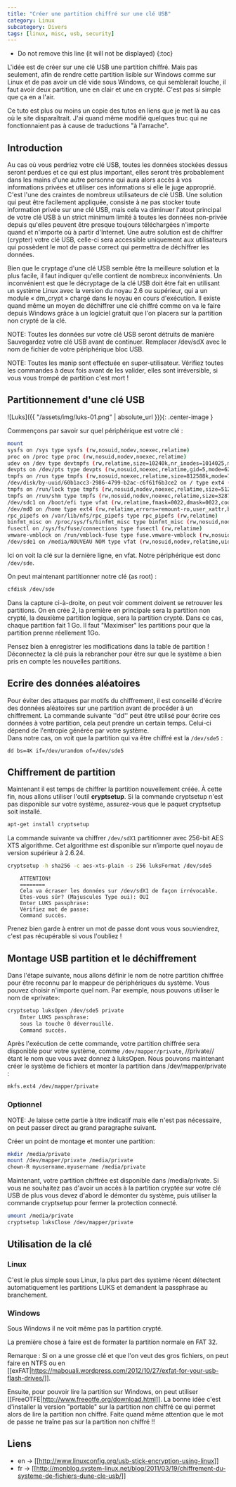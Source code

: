 ```yaml
---
title: "Créer une partition chiffré sur une clé USB"
category: Linux
subcategory: Divers
tags: [linux, misc, usb, security]
---
```


* Do not remove this line (it will not be displayed)
{:toc}

L'idée est de créer sur une clé USB une partition chiffré. Mais pas seulement, afin de rendre cette partition lisible sur Windows comme sur 
Linux et de pas avoir un clé vide sous Windows, ce qui semblerait louche, il faut avoir deux partition, une en clair et une en crypté. 
C'est pas si simple que ça en a l'air.

Ce tuto est plus ou moins un copie des tutos en liens que je met là au cas où le site disparaîtrait. 
J'ai quand même modifié quelques truc qui ne fonctionnaient pas à cause de traductions "à l'arrache".

## Introduction
Au cas où vous perdriez votre clé USB, toutes les données stockées dessus seront perdues et ce qui est plus important, 
elles seront très probablement dans les mains d'une autre personne qui aura alors accès à vos informations privées et utiliser ces informations 
si elle le juge approprié. C'est l'une des craintes de nombreux utilisateurs de clé USB. Une solution qui peut être facilement appliquée, consiste à ne 
pas stocker toute information privée sur une clé USB, mais cela va diminuer l'atout principal de votre clé USB à un strict minimum limité à toutes les 
données non-privée depuis qu'elles peuvent être presque toujours téléchargées n'importe quand et n'importe où à partir d'Internet. Une autre solution 
est de chiffrer (crypter) votre clé USB, celle-ci sera accessible uniquement aux utilisateurs qui possèdent le mot de passe correct qui permettra de 
déchiffrer les données.

Bien que le cryptage d'une clé USB semble être la meilleure solution et la plus facile, il faut indiquer qu'elle contient de nombreux inconvénients. 
Un inconvénient est que le décryptage de la clé USB doit être fait en utilisant un système Linux avec la version du noyau 2.6 ou supérieur, qui a un 
module « dm_crypt » chargé dans le noyau en cours d'exécution. Il existe quand même un moyen de déchiffrer une clé chiffré comme on va le faire depuis 
Windows grâce à un logiciel gratuit que l'on placera sur la partition non crypté de la clé.

NOTE:
Toutes les données sur votre clé USB seront détruits de manière Sauvegardez votre clé USB avant de continuer. 
Remplacer /dev/sdX avec le nom de fichier de votre périphérique bloc USB.

NOTE: Toutes les manip sont effectuée en super-utilisateur. Vérifiez toutes les commandes à deux fois avant de les valider, elles sont irréversible, 
si vous vous trompé de partition c'est mort !

## Partitionnement d'une clé USB
![Luks]({{ "/assets/img/luks-01.png" | absolute_url }}){: .center-image }


Commençons par savoir sur quel périphérique est votre clé :

``` sh
mount
sysfs on /sys type sysfs (rw,nosuid,nodev,noexec,relatime)
proc on /proc type proc (rw,nosuid,nodev,noexec,relatime)
udev on /dev type devtmpfs (rw,relatime,size=10240k,nr_inodes=1014025,mode=755)
devpts on /dev/pts type devpts (rw,nosuid,noexec,relatime,gid=5,mode=620,ptmxmode=000)
tmpfs on /run type tmpfs (rw,nosuid,noexec,relatime,size=812588k,mode=755)
/dev/disk/by-uuid/60b1acc3-2986-4799-b2ac-c6f61f6b3ce2 on / type ext4 (rw,relatime,errors=remount-ro,user_xattr,barrier=1,data=ordered)
tmpfs on /run/lock type tmpfs (rw,nosuid,nodev,noexec,relatime,size=5120k)
tmpfs on /run/shm type tmpfs (rw,nosuid,nodev,noexec,relatime,size=3287720k)
/dev/sdc1 on /boot/efi type vfat (rw,relatime,fmask=0022,dmask=0022,codepage=cp437,iocharset=utf8,shortname=mixed,errors=remount-ro)
/dev/md0 on /home type ext4 (rw,relatime,errors=remount-ro,user_xattr,barrier=1,stripe=128,data=ordered)
rpc_pipefs on /var/lib/nfs/rpc_pipefs type rpc_pipefs (rw,relatime)
binfmt_misc on /proc/sys/fs/binfmt_misc type binfmt_misc (rw,nosuid,nodev,noexec,relatime)
fusectl on /sys/fs/fuse/connections type fusectl (rw,relatime)
vmware-vmblock on /run/vmblock-fuse type fuse.vmware-vmblock (rw,nosuid,nodev,relatime,user_id=0,group_id=0,default_permissions,allow_other)
/dev/sde1 on /media/NOUVEAU NOM type vfat (rw,nosuid,nodev,relatime,uid=1000,gid=1000,fmask=0022,dmask=0077,codepage=cp437,iocharset=utf8,shortname=mixed,showexec,utf8,flush,errors=remount-ro,uhelper=udisks)
```

Ici on voit la clé sur la dernière ligne, en vfat. Notre périphérique est donc `/dev/sde`.

On peut maintenant partitionner notre clé (as root) : 

``` sh
cfdisk /dev/sde
```

Dans la capture ci-à-droite, on peut voir comment doivent se retrouver les partitions. On en crée 2, la première en principale sera la partition non crypté, 
la deuxième partition logique, sera la partition crypté. Dans ce cas, chaque partition fait 1 Go. Il faut "Maximiser" les partitions pour que la 
partition prenne réellement 1Go.

Pensez bien à enregistrer les modifications dans la table de partition !
Déconnectez la clé puis la rebrancher pour être sur que le système a bien pris en compte les nouvelles partitions.

## Ecrire des données aléatoires
Pour éviter des attaques par motifs du chiffrement, il est conseillé d'écrire des données aléatoires sur une partition avant de procéder à un chiffrement. 
La commande suivante ''dd'' peut être utilisé pour écrire ces données à votre partition, cela peut prendre un certain temps. Celui-ci dépend de l'entropie 
générée par votre système.<br/>
Dans notre cas, on voit que la partition qui va être chiffré est la `/dev/sde5` :

```
dd bs=4K if=/dev/urandom of=/dev/sde5
```

## Chiffrement de partition
Maintenant il est temps de chiffrer la partition nouvellement créée. À cette fin, nous allons utiliser l'outil **cryptsetup**. Si la commande cryptsetup n'est pas disponible sur votre système, assurez-vous que le paquet cryptsetup soit installé. 

``` bash
apt-get install cryptsetup
```

La commande suivante va chiffrer `/dev/sdX1` partitionner avec 256-bit AES XTS algorithme. Cet algorithme est disponible sur n’importe quel noyau 
de version supérieur à 2.6.24.

``` bash
cryptsetup -h sha256 -c aes-xts-plain -s 256 luksFormat /dev/sde5
```

~~~
    ATTENTION!
    ========
    Cela va écraser les données sur /dev/sdX1 de façon irrévocable.
    Etes-vous sûr? (Majuscules Type oui): OUI
    Enter LUKS passphrase:
    Vérifiez mot de passe:
    Command succès.
~~~

Prenez bien garde à entrer un mot de passe dont vous vous souviendrez, c'est pas récupérable si vous l'oubliez !

## Montage USB partition et le déchiffrement
Dans l'étape suivante, nous allons définir le nom de notre partition chiffrée pour être reconnu par le mappeur de périphériques du système. 
Vous pouvez choisir n'importe quel nom. Par exemple, nous pouvons utiliser le nom de «private»:

``` bash
cryptsetup luksOpen /dev/sde5 private
    Enter LUKS passphrase:
    sous la touche 0 déverrouillé.
    Command succès.
```

Après l'exécution de cette commande, votre partition chiffrée sera disponible pour votre système, comme `/dev/mapper/private`, //private// étant le nom que 
vous avez donnez à luksOpen. Nous pouvons maintenant créer le système de fichiers et monter la partition dans /dev/mapper/private :

``` bash
mkfs.ext4 /dev/mapper/private
```

### Optionnel
NOTE: Je laisse cette partie à titre indicatif mais elle n'est pas nécessaire, on peut passer direct au grand paragraphe suivant.

Créer un point de montage et monter une partition:

``` bash
mkdir /media/private
mount /dev/mapper/private /media/private
chown-R myusername.myusername /media/private
```

Maintenant, votre partition chiffrée est disponible dans /media/private. Si vous ne souhaitez pas d'avoir un accès à la partition cryptée sur votre 
clé USB de plus vous devez d'abord le démonter du système, puis utiliser la commande cryptsetup pour fermer la protection connecté.

``` bash
umount /media/private
cryptsetup luksClose /dev/mapper/private
```
    
## Utilisation de la clé
### Linux
C'est le plus simple sous Linux, la plus part des système récent détectent automatiquement les partitions LUKS et demandent la passphrase au branchement.

### Windows
Sous Windows il ne voit même pas la partition crypté. 

La première chose à faire est de formater la partition normale en FAT 32. 

Remarque : Si on a une grosse clé et que l'on veut des gros fichiers, on peut faire en NTFS ou en 
[[exFAT|https://mabouali.wordpress.com/2012/10/27/exfat-for-your-usb-flash-drives/]].

Ensuite, pour pouvoir lire la partition sur Windows, on peut utiliser [[FreeOTFE|http://www.freeotfe.org/download.html]]. 
La bonne idée c'est d'installer la version "portable" sur la partition non chiffré ce qui permet alors de lire la partition non chiffré. 
Faite quand même attention que le mot de passe ne traîne pas sur la partition non chiffré !!

## Liens
  * en &rarr; [[http://www.linuxconfig.org/usb-stick-encryption-using-linux]]
  * fr &rarr; [[http://monblog.system-linux.net/blog/2011/03/19/chiffrement-du-systeme-de-fichiers-dune-cle-usb/]]
